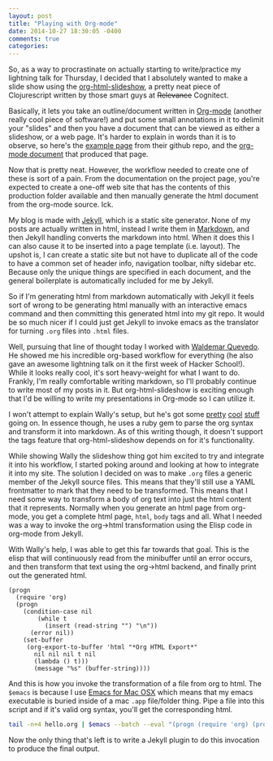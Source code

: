 ```yaml
---
layout: post
title: "Playing with Org-mode"
date: 2014-10-27 18:30:05 -0400
comments: true
categories:
---
```


So, as a way to procrastinate on actually starting to write/practice
my lightning talk for Thursday, I decided that I absolutely wanted to
make a slide show using the [org-html-slideshow], a pretty neat piece
of Clojurescript written by those smart guys at
~~Relevance~~ Cognitect.

[org-html-slideshow]: https://github.com/relevance/org-html-slideshow

Basically, it lets you take an outline/document written in [Org-mode]
(another really cool piece of software!) and put some small
annotations in it to delimit your "slides" and then you have a
document that can be viewed as either a slideshow, or a web page. It's
harder to explain in words than it is to observe, so here's the
[example page](/demos/example.html) from their github repo, and the
[org-mode document](/demos/example.org) that produced that page.

[Org-mode]: http://orgmode.org/

<!--more-->

Now that is pretty neat. However, the workflow needed to create one of
these is sort of a pain. From the documentation on the project page,
you're expected to create a one-off web site that has the contents of
this production folder available and then manually generate the
html document from the org-mode source. Ick.

My blog is made with [Jekyll], which is a static site generator. None
of my posts are actually written in html, instead I write them in
[Markdown], and then Jekyll handling converts the markdown into
html. When it does this I can also cause it to be inserted into a page
template (i.e. layout). The upshot is, I can create a static site but
not have to duplicate all of the code to have a common set of header
info, navigation toolbar, nifty sidebar etc. Because only the unique
things are specified in each document, and the general boilerplate is
automatically included for me by Jekyll.

So if I'm generating html from markdown automatically with Jekyll it
feels sort of wrong to be generating html manually with an interactive
emacs command and then committing this generated html into my git
repo. It would be so much nicer if I could just get Jekyll to invoke
emacs as the translator for turning `.org` files into `.html` files.

[Jekyll]: http://jekyllrb.com/
[Markdown]: http://daringfireball.net/projects/markdown/syntax

Well, pursuing that line of thought today I worked with
[Waldemar Quevedo]. He showed me his incredible org-based workflow for
everything (he also gave an awesome lightning talk on it the first
week of Hacker School!). While it looks really cool, it's sort
heavy-weight for what I want to do. Frankly, I'm really comfortable
writing markdown, so I'll probably continue to write most of my posts
in it. But org-html-slideshow is exciting enough that I'd be willing
to write my presentations in Org-mode so I can utilize it.

[Waldemar Quevedo]: https://github.com/wallyqs

I won't attempt to explain Wally's setup, but he's got some
[pretty][pretty] [cool][cool] [stuff][stuff] going on. In essence
though, he uses a ruby gem to parse the org syntax and transform it
into markdown. As of this writing though, it doesn't support the tags
feature that org-html-slideshow depends on for it's functionality.

[pretty]: https://github.com/wallyqs/org-ruby
[cool]: https://github.com/eggcaker/jekyll-org
[stuff]: https://github.com/punchagan/org-hyde

While showing Wally the slideshow thing got him excited to try and
integrate it into his workflow, I started poking around and looking at
how to integrate it into my site. The solution I decided on was to
make `.org` files a generic member of the Jekyll source files. This
means that they'll still use a YAML frontmatter to mark that they need
to be transformed. This means that I need some way to transform a body
of org text into just the html content that it represents. Normally
when you generate an html page from org-mode, you get a complete html
page, `html`, `body` tags and all. What I needed was a way to invoke
the org->html transformation using the Elisp code in org-mode from
Jekyll.

With Wally's help, I was able to get this far towards that goal. This
is the elisp that will continuously read from the minibuffer until an
error occurs, and then transform that text using the org->html backend,
and finally print out the generated html.


``` common-lisp
(progn
  (require 'org)
  (progn
    (condition-case nil
        (while t
          (insert (read-string "") "\n"))
      (error nil))
    (set-buffer
     (org-export-to-buffer 'html "*Org HTML Export*"
       nil nil nil t nil
       (lambda () t)))
       (message "%s" (buffer-string))))
```

And this is how you invoke the transformation of a file from org to
html. The `$emacs` is because I use [Emacs for Mac OSX] which means
that my emacs executable is buried inside of a mac `.app` file/folder
thing. Pipe a file into this script and if it's valid org syntax,
you'll get the corresponding html.

[Emacs for Mac OSX]: http://emacsformacosx.com/

``` bash
tail -n+4 hello.org | $emacs --batch --eval "(progn (require 'org) (progn (condition-case nil (while t (insert (read-string \"\") \"\\n\")) (error nil)) (set-buffer (org-export-to-buffer 'html \"*Org HTML Export*\" nil nil nil t nil (lambda () t))) (message \"%s\" (buffer-string))))"
```

Now the only thing that's left is to write a Jekyll plugin to do this
invocation to produce the final output.
